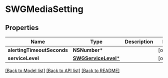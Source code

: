 # SWGMediaSetting

## Properties
Name | Type | Description | Notes
------------ | ------------- | ------------- | -------------
**alertingTimeoutSeconds** | **NSNumber*** |  | [optional] 
**serviceLevel** | [**SWGServiceLevel***](SWGServiceLevel.md) |  | [optional] 

[[Back to Model list]](../README.md#documentation-for-models) [[Back to API list]](../README.md#documentation-for-api-endpoints) [[Back to README]](../README.md)


